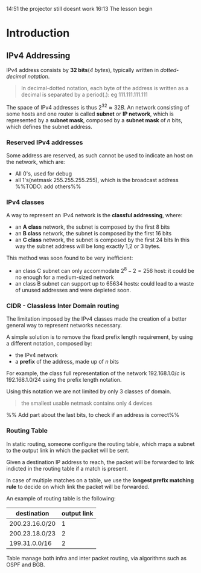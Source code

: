 14:51 the projector still doesnt work
16:13 The lesson begin
# Introduction
## IPv4 Addressing
IPv4 address consists by **32 bits**(*4 bytes*), typically written in *dotted-decimal notation*.

> In decimal-dotted notation, each byte of the address is written as a decimal is separated by a period(.): eg $111.111.111.111$

The space of IPv4 addresses is thus $2^{32}\approx 32B$.
An network consisting of some hosts and one router is called **subnet** or **IP network**, which is represented by a **subnet mask**, composed by a **subnet mask** of $n$ bits, which defines the subnet address.

### Reserved IPv4 addresses
Some address are reserved, as such cannot be used to indicate an host on the network, which are:
- All $0$'s, used for debug
- all 1's(netmask 255.255.255.255), which is the broadcast address
%%TODO: add others%%
### IPv4 classes
A way to represent an IPv4 network is the **classful addressing**, where:
- an **A class** network, the subnet is composed by the first 8 bits
- an **B class** network, the subnet is composed by the first 16 bits
- an **C class** network, the subnet is composed by the first 24 bits
In this way the subnet address will be long exactly 1,2 or 3 bytes.

This method was soon found to be very inefficient:
- an class C subnet can only accommodate $2^8-2=256$ host: it could be no enough for a medium-sized network
- an class B subnet can support up to $65634$ hosts: could lead to a waste of unused addresses and were depleted soon.
### CIDR - Classless Inter Domain routing
The limitation imposed by the IPv4 classes made the creation of a better general way to represent networks necessary.

A simple solution is to remove the fixed prefix length requirement, by using a different notation, composed by:
- the IPv4 network 
- a **prefix** of the address, made up of $n$ bits

For example, the class full representation of the network $192.168.1.0/c$ is $192.168.1.0/24$ using the prefix length notation.

Using this notation we are not limited by only 3 classes of domain.

> the smallest usable netmask contains only 4 devices

%% Add part about the last bits, to check if an address is correct%%
### Routing Table
In static routing, someone configure the routing table, which maps a subnet to the output link in which the packet will be sent.

Given a destination IP address to reach, the packet will be forwarded to link indicted in the routing table if a match is present.

In case of multiple matches on a table, we use the **longest prefix matching rule** to decide on which link the packet will be forwarded.

An example of routing table is the following:

destination|output link
--|--
200.23.16.0/20|1
200.23.18.0/23|2
199.31.0.0/16|2

Table manage both infra and inter packet routing, via algorithms such as OSPF and BGB.